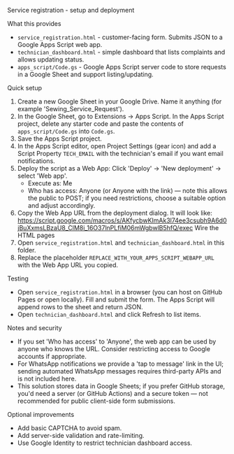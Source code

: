 Service registration - setup and deployment

What this provides
- `service_registration.html` - customer-facing form. Submits JSON to a Google Apps Script web app.
- `technician_dashboard.html` - simple dashboard that lists complaints and allows updating status.
- `apps_script/Code.gs` - Google Apps Script server code to store requests in a Google Sheet and support listing/updating.

Quick setup
1. Create a new Google Sheet in your Google Drive. Name it anything (for example 'Sewing_Service_Request').
2. In the Google Sheet, go to Extensions → Apps Script. In the Apps Script project, delete any starter code and paste the contents of `apps_script/Code.gs` into `Code.gs`.
3. Save the Apps Script project.
4. In the Apps Script editor, open Project Settings (gear icon) and add a Script Property `TECH_EMAIL` with the technician's email if you want email notifications.
5. Deploy the script as a Web App: Click 'Deploy' → 'New deployment' → select 'Web app'.
   - Execute as: Me
   - Who has access: Anyone (or Anyone with the link) — note this allows the public to POST; if you need restrictions, choose a suitable option and adjust accordingly.
6. Copy the Web App URL from the deployment dialog. It will look like:
https://script.google.com/macros/s/AKfycbwKImAk3l74ee3csubh9A6d0jBuXxmsLBzaU8_ClM8i_16O37lnPLfiM06mWgbwlB5hfQ/exec
Wire the HTML pages
1. Open `service_registration.html` and `technician_dashboard.html` in this folder.
2. Replace the placeholder `REPLACE_WITH_YOUR_APPS_SCRIPT_WEBAPP_URL` with the Web App URL you copied.

Testing
- Open `service_registration.html` in a browser (you can host on GitHub Pages or open locally). Fill and submit the form. The Apps Script will append rows to the sheet and return JSON.
- Open `technician_dashboard.html` and click Refresh to list items.

Notes and security
- If you set 'Who has access' to 'Anyone', the web app can be used by anyone who knows the URL. Consider restricting access to Google accounts if appropriate.
- For WhatsApp notifications we provide a 'tap to message' link in the UI; sending automated WhatsApp messages requires third-party APIs and is not included here.
- This solution stores data in Google Sheets; if you prefer GitHub storage, you'd need a server (or GitHub Actions) and a secure token — not recommended for public client-side form submissions.

Optional improvements
- Add basic CAPTCHA to avoid spam.
- Add server-side validation and rate-limiting.
- Use Google Identity to restrict technician dashboard access.
